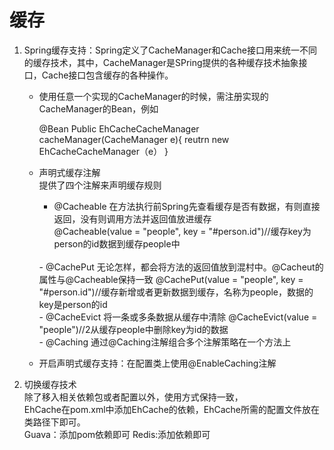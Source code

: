 # 缓存 #

1. Spring缓存支持：Spring定义了CacheManager和Cache接口用来统一不同的缓存技术，其中，CacheManager是SPring提供的各种缓存技术抽象接口，Cache接口包含缓存的各种操作。  
	- 使用任意一个实现的CacheManager的时候，需注册实现的CacheManager的Bean，例如  
     
    	@Bean
		Public EhCacheCacheManager cacheManager(CacheManager e){
			reutrn new EhCacheCacheManager（e）
		}
	- 声明式缓存注解  
	提供了四个注解来声明缓存规则
		- @Cacheable 在方法执行前Spring先查看缓存是否有数据，有则直接返回，没有则调用方法并返回值放进缓存  
		@Cacheable(value = "people", key = "#person.id")//缓存key为person的id数据到缓存people中  
         <br/>
		- @CachePut 无论怎样，都会将方法的返回值放到混村中。@Cacheut的属性与@Cacheable保持一致  
		@CachePut(value = "people", key = "#person.id")//缓存新增或者更新数据到缓存，名称为people，数据的key是person的id
         <br/>
		- @CacheEvict 将一条或多条数据从缓存中清除
		@CacheEvict(value = "people")//2从缓存people中删除key为id的数据
         <br/>
		- @Caching 通过@Caching注解组合多个注解策略在一个方法上
	- 开启声明式缓存支持：在配置类上使用@EnableCaching注解

2. 切换缓存技术  
除了移入相关依赖包或者配置以外，使用方式保持一致，  
EhCache在pom.xml中添加EhCache的依赖，EhCache所需的配置文件放在类路径下即可。  
Guava：添加pom依赖即可
Redis:添加依赖即可
